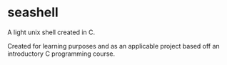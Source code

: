 # seashell

A light unix shell created in C.

Created for learning purposes and as an applicable project based off an introductory C programming course.
